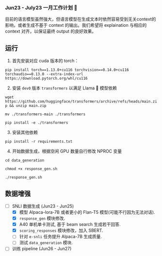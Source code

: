 ### Jun23 - July23 一月工作计划 🚀

目前的语言模型虽然强大，但语言模型在生成文本时依然容易受到无关context的影响，或者生成不基于 context 的输出。我们希望将 explaination 与相应的 context 对齐，以保证最终 output 的良好效果。

## 运行

1. 首先安装对应 cuda 版本的 torch：

`pip install torch==1.13.0+cu116 torchvision==0.14.0+cu116 torchaudio==0.13.0 --extra-index-url https://download.pytorch.org/whl/cu116`

2. 安装 `dev0` 版本 `transformers` 以满足 Llama 🦙 模型依赖

`wget https://github.com/huggingface/transformers/archive/refs/heads/main.zip && unzip main.zip`

`mv ./transformers-main ./transformers`

`pip install -e ./transformers`


3. 安装其他依赖

`pip install -r requirements.txt`

4. 开始数据生成，根据空闲 GPU 数量自行修改 NPROC 变量


`cd data_generation`

`chmod +x response_gen.sh`

`./response_gen.sh`


## 数据增强

- [ ]  SNLI 数据生成 (Jun23 - Jun25)
    - [x] 模型 Alpaca-lora-7B 或者更小的 Flan-T5 模型(可能不行因为无法对话).
    - [x] `response_gen` 模块修改.
    - [x] A40 单机单卡测试, 基于 beam search 生成若干回答.
    - [x] `scoring_responses` 模块修改，加入 SBERT.
    - [ ] 针对 `e-snli` 任务提升 Alpaca-7B 生成质量.
    - [ ] 测试 `data_generation` 模块.

- [ ]  训练 pipeline (Jun26 - Jun27)